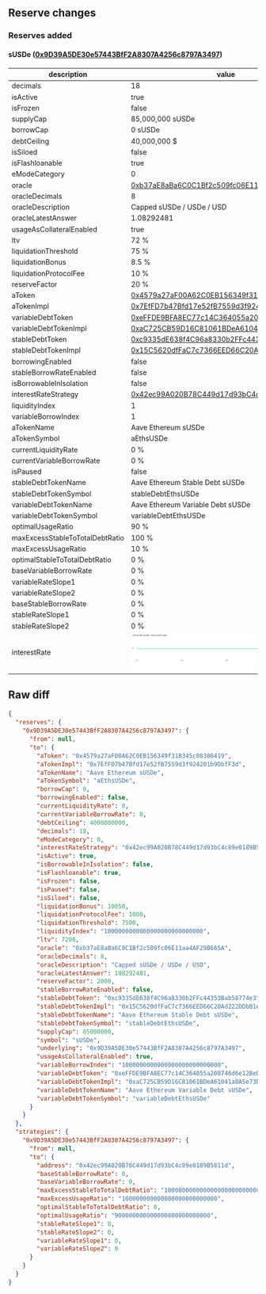 ## Reserve changes

### Reserves added

#### sUSDe ([0x9D39A5DE30e57443BfF2A8307A4256c8797A3497](https://etherscan.io/address/0x9D39A5DE30e57443BfF2A8307A4256c8797A3497))

| description | value |
| --- | --- |
| decimals | 18 |
| isActive | true |
| isFrozen | false |
| supplyCap | 85,000,000 sUSDe |
| borrowCap | 0 sUSDe |
| debtCeiling | 40,000,000 $ |
| isSiloed | false |
| isFlashloanable | true |
| eModeCategory | 0 |
| oracle | [0xb37aE8aBa6C0C1Bf2c509fc06E11aa4AF29B665A](https://etherscan.io/address/0xb37aE8aBa6C0C1Bf2c509fc06E11aa4AF29B665A) |
| oracleDecimals | 8 |
| oracleDescription | Capped sUSDe / USDe / USD |
| oracleLatestAnswer | 1.08292481 |
| usageAsCollateralEnabled | true |
| ltv | 72 % |
| liquidationThreshold | 75 % |
| liquidationBonus | 8.5 % |
| liquidationProtocolFee | 10 % |
| reserveFactor | 20 % |
| aToken | [0x4579a27aF00A62C0EB156349f31B345c08386419](https://etherscan.io/address/0x4579a27aF00A62C0EB156349f31B345c08386419) |
| aTokenImpl | [0x7EfFD7b47Bfd17e52fB7559d3f924201b9DbfF3d](https://etherscan.io/address/0x7EfFD7b47Bfd17e52fB7559d3f924201b9DbfF3d) |
| variableDebtToken | [0xeFFDE9BFA8EC77c14C364055a200746d6e12BeD6](https://etherscan.io/address/0xeFFDE9BFA8EC77c14C364055a200746d6e12BeD6) |
| variableDebtTokenImpl | [0xaC725CB59D16C81061BDeA61041a8A5e73DA9EC6](https://etherscan.io/address/0xaC725CB59D16C81061BDeA61041a8A5e73DA9EC6) |
| stableDebtToken | [0xc9335dE638f4C96a8330b2FFc44353Bab58774e3](https://etherscan.io/address/0xc9335dE638f4C96a8330b2FFc44353Bab58774e3) |
| stableDebtTokenImpl | [0x15C5620dfFaC7c7366EED66C20Ad222DDbB1eD57](https://etherscan.io/address/0x15C5620dfFaC7c7366EED66C20Ad222DDbB1eD57) |
| borrowingEnabled | false |
| stableBorrowRateEnabled | false |
| isBorrowableInIsolation | false |
| interestRateStrategy | [0x42ec99A020B78C449d17d93bC4c89e0189B5811d](https://etherscan.io/address/0x42ec99A020B78C449d17d93bC4c89e0189B5811d) |
| liquidityIndex | 1 |
| variableBorrowIndex | 1 |
| aTokenName | Aave Ethereum sUSDe |
| aTokenSymbol | aEthsUSDe |
| currentLiquidityRate | 0 % |
| currentVariableBorrowRate | 0 % |
| isPaused | false |
| stableDebtTokenName | Aave Ethereum Stable Debt sUSDe |
| stableDebtTokenSymbol | stableDebtEthsUSDe |
| variableDebtTokenName | Aave Ethereum Variable Debt sUSDe |
| variableDebtTokenSymbol | variableDebtEthsUSDe |
| optimalUsageRatio | 90 % |
| maxExcessStableToTotalDebtRatio | 100 % |
| maxExcessUsageRatio | 10 % |
| optimalStableToTotalDebtRatio | 0 % |
| baseVariableBorrowRate | 0 % |
| variableRateSlope1 | 0 % |
| variableRateSlope2 | 0 % |
| baseStableBorrowRate | 0 % |
| stableRateSlope1 | 0 % |
| stableRateSlope2 | 0 % |
| interestRate | ![ir](/.assets/a3461acfe57a779335e63f45d89078bcde2c101b.svg) |


## Raw diff

```json
{
  "reserves": {
    "0x9D39A5DE30e57443BfF2A8307A4256c8797A3497": {
      "from": null,
      "to": {
        "aToken": "0x4579a27aF00A62C0EB156349f31B345c08386419",
        "aTokenImpl": "0x7EfFD7b47Bfd17e52fB7559d3f924201b9DbfF3d",
        "aTokenName": "Aave Ethereum sUSDe",
        "aTokenSymbol": "aEthsUSDe",
        "borrowCap": 0,
        "borrowingEnabled": false,
        "currentLiquidityRate": 0,
        "currentVariableBorrowRate": 0,
        "debtCeiling": 4000000000,
        "decimals": 18,
        "eModeCategory": 0,
        "interestRateStrategy": "0x42ec99A020B78C449d17d93bC4c89e0189B5811d",
        "isActive": true,
        "isBorrowableInIsolation": false,
        "isFlashloanable": true,
        "isFrozen": false,
        "isPaused": false,
        "isSiloed": false,
        "liquidationBonus": 10850,
        "liquidationProtocolFee": 1000,
        "liquidationThreshold": 7500,
        "liquidityIndex": "1000000000000000000000000000",
        "ltv": 7200,
        "oracle": "0xb37aE8aBa6C0C1Bf2c509fc06E11aa4AF29B665A",
        "oracleDecimals": 8,
        "oracleDescription": "Capped sUSDe / USDe / USD",
        "oracleLatestAnswer": 108292481,
        "reserveFactor": 2000,
        "stableBorrowRateEnabled": false,
        "stableDebtToken": "0xc9335dE638f4C96a8330b2FFc44353Bab58774e3",
        "stableDebtTokenImpl": "0x15C5620dfFaC7c7366EED66C20Ad222DDbB1eD57",
        "stableDebtTokenName": "Aave Ethereum Stable Debt sUSDe",
        "stableDebtTokenSymbol": "stableDebtEthsUSDe",
        "supplyCap": 85000000,
        "symbol": "sUSDe",
        "underlying": "0x9D39A5DE30e57443BfF2A8307A4256c8797A3497",
        "usageAsCollateralEnabled": true,
        "variableBorrowIndex": "1000000000000000000000000000",
        "variableDebtToken": "0xeFFDE9BFA8EC77c14C364055a200746d6e12BeD6",
        "variableDebtTokenImpl": "0xaC725CB59D16C81061BDeA61041a8A5e73DA9EC6",
        "variableDebtTokenName": "Aave Ethereum Variable Debt sUSDe",
        "variableDebtTokenSymbol": "variableDebtEthsUSDe"
      }
    }
  },
  "strategies": {
    "0x9D39A5DE30e57443BfF2A8307A4256c8797A3497": {
      "from": null,
      "to": {
        "address": "0x42ec99A020B78C449d17d93bC4c89e0189B5811d",
        "baseStableBorrowRate": 0,
        "baseVariableBorrowRate": 0,
        "maxExcessStableToTotalDebtRatio": "1000000000000000000000000000",
        "maxExcessUsageRatio": "100000000000000000000000000",
        "optimalStableToTotalDebtRatio": 0,
        "optimalUsageRatio": "900000000000000000000000000",
        "stableRateSlope1": 0,
        "stableRateSlope2": 0,
        "variableRateSlope1": 0,
        "variableRateSlope2": 0
      }
    }
  }
}
```